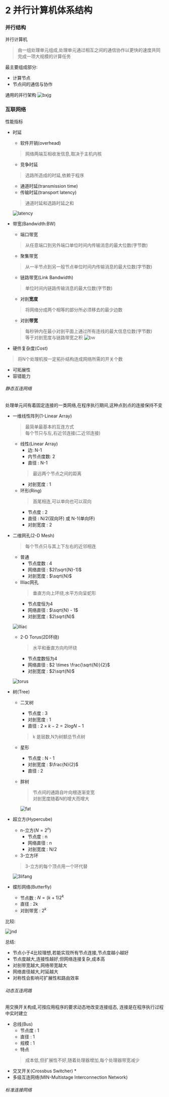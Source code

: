 # 2 并行计算机体系结构

### 并行结构

并行计算机
> 由一组处理单元组成,处理单元通过相互之间的通信协作以更快的速度共同完成一项大规模的计算任务

最主要组成部分:
* 计算节点
* 节点间的通信与协作

通用的并行架构
![bxjg](./pic/bxjg.png)

### 互联网络

性能指标
* 时延
  * 软件开销(overhead)
  > 网络两端互相收发信息,取决于主机内核
  * 竞争时延
  > 选路所造成的时延,依赖于程序
  * 通道时延(transmission time)
  * 传输时延(transport latency)
  > 通道时延和选路时延之和

  ![latency](./pic/latency.png)
* 带宽(Bandwidth:BW)
  * 端口带宽
  > 从任意端口到另外端口单位时间内传输消息的最大位数(字节数)
  * 聚集带宽
  > 从一半节点到另一般节点单位时间内传输消息的最大位数(字节数)
  * 链路带宽(Link Bandwidth)
  > 单位时间内链路传输消息的最大位数(字节数)
  * 对剖**宽度**
  > 将网络分成两个相等的部分所必须移去的最少边数
  * 对剖**带宽**
  > 每秒钟内在最小对剖平面上通过所有连线的最大信息位数(字节数)  
  > 等于对剖宽度与链路带宽之积
  ![bw](./pic/bw.png)
* 硬件复杂度(Cost)
> 将N个处理机按一定拓扑结构连成网络所需的开关个数
* 可拓展性
* 容错能力


###### 静态互连网络
处理单元间有着固定连接的一类网络,在程序执行期间,这种点到点的连接保持不变
* 一维线性阵列(1-Linear Array)
  > 最简单最基本的互连方式  
  > 每个节只与左,右近邻连接(二近邻连接)
  * 线性(Linear Array)
    * 边: N-1
    * 内节点度数: 2
    * 直径 : N-1
    > 最远两个节点之间的距离
    * 对剖宽度 : 1
  * 环形(Ring)
    > 首尾相连,可以单向也可以双向
    * 节点度 : 2
    * 直径 : N/2(双向环) 或 N-1(单向环)
    * 对剖宽度 : 2
* 二维网孔(2-D Mesh)
  > 每个节点只与其上下左右的近邻相连
    * 普通
      * 节点度数 : 4
      * 网络直径 : $2(\sqrt{N}-1)$
      * 对剖宽度 : $\sqrt{N}$
    * Illiac网孔
      > 垂直方向上环绕,水平方向呈蛇形
      * 节点度恒为4
      * 网络直径 : $\sqrt{N} - 1$
      * 对剖宽度 : $2\sqrt{N}$

    ![illiac](./pic/illiac.png)
    * 2-D Torus(2D环绕)
      > 水平和垂直方向均环绕
      * 节点度数恒为4
      * 网络直径 : $2 \times \frac{\sqrt{N}}{2}$
      * 对剖宽度 : $2\sqrt{N}$

    ![torus](./pic/torus.png)
* 树(Tree)
  * 二叉树
    * 节点度 : 3
    * 对剖宽度 : 1
    * 直径 : $2\times k -2 = 2logN - 1$
    > k 是层数,N为树额总节点树
  * 星形
    * 节点度 : N - 1
    * 对剖宽度 : $\frac{N}{2}$
    * 直径 : 2
  * 胖树
    > 节点间的通路自叶向根逐渐变宽  
    > 对剖宽度随着N的增大而增大

    ![fat](./pic/fat.png)
* 超立方(Hypercube)
  * n-立方($N = 2^n$)
    * 节点度 : n
    * 网络直径 : n
    * 对剖宽度 : N/2
  * 3-立方环
  > 3-立方的每个顶点用一个环代替
    
    ![3lifang](./pic/3lifang.png)
* 蝶形网络(Butterfly)
  * 节点数 : $N = (k+1)2^k$
  * 直径 : 2k
  * 对剖带宽 : $2^k$

比较:

![jnd](./pic/jnd.png)

总结:
* 节点小于4比较理想,若能实现所有节点连接,节点度越小越好
* 节点度越大,连接性越好,但网络连接复杂,成本高
* 对剖带宽越大,网络带宽越大
* 网络直径越大,时延越大
* 对称性会影响可扩展性和路由效率
###### 动态互连网路
用交换开关构成,可按应用程序的要求动态地改变连接组态, 连接是在程序执行过程中实时建立
* 总线(Bus)
  * 节点度 : 1
  * 直径 : 1
  * 规模 : 1
  * 特点
  > 成本低,但扩展性不好,随着处理器增加,每个处理器带宽减少
* 交叉开关(Crossbus Switcher)
  * 
* 多级互连网络(MIN-Multistage Interconnection Network)
###### 标准连接网络

